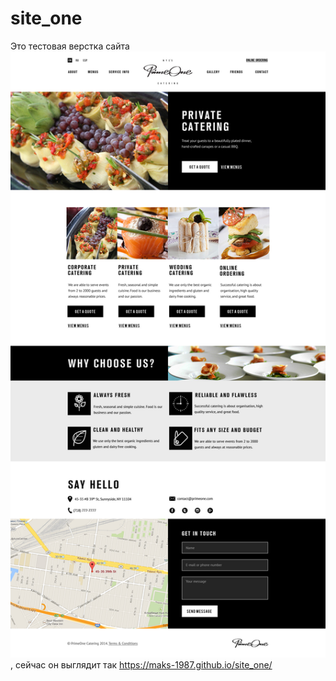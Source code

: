 # site_one
Это тестовая верстка сайта
![Image alt](https://github.com/maks-1987/site_one/blob/master/PrimeOne_HP_final-%D0%B2%D0%BE%D1%81%D1%81%D1%82%D0%B0%D0%BD%D0%BE%D0%B2%D0%BB%D0%B5%D0%BD%D0%BE.jpg), сейчас он выглядит так https://maks-1987.github.io/site_one/
